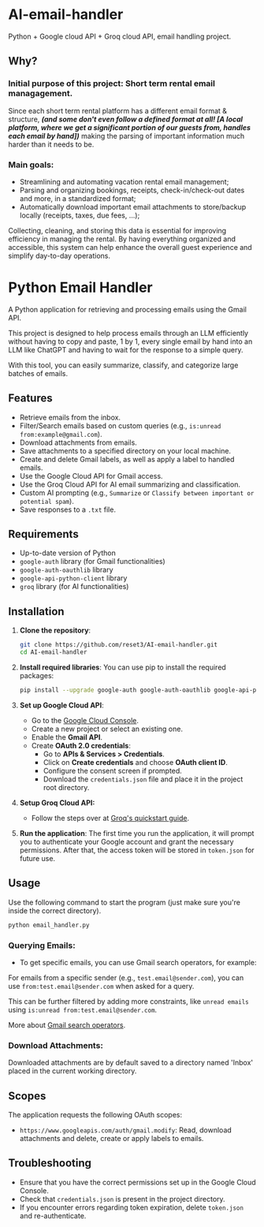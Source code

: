 # AI-email-handler
Python + Google cloud API + Groq cloud API, email handling project. 

## Why?
### Initial purpose of this project: Short term rental email managagement.

Since each short term rental platform has a different email format & structure, **_(and some don't even follow a defined format at all! [A local platform, where we get a significant portion of our guests from, handles each email by hand])_** making the parsing of important information much harder than it needs to be. 

### Main goals:
- Streamlining and automating vacation rental email management; 
- Parsing and organizing bookings, receipts, check-in/check-out dates and more, in a standardized format;
- Automatically download important email attachments to store/backup locally (receipts, taxes, due fees, ...);

Collecting, cleaning, and storing this data is essential for improving efficiency in managing the rental. By having everything organized and accessible, this system can help enhance the overall guest experience and simplify day-to-day operations.

# Python Email Handler

A Python application for retrieving and processing emails using the Gmail API. 

This project is designed to help process emails through an LLM efficiently without having to copy and paste, 1 by 1, every single email by hand into an LLM like ChatGPT and having to wait for the response to a simple query.

With this tool, you can easily summarize, classify, and categorize large batches of emails.

## Features

- Retrieve emails from the inbox.
- Filter/Search emails based on custom queries (e.g., `is:unread` `from:example@gmail.com`).
- Download attachments from emails.
- Save attachments to a specified directory on your local machine.
- Create and delete Gmail labels, as well as apply a label to handled emails.
- Use the Google Cloud API for Gmail access.
- Use the Groq Cloud API for AI email summarizing and classification.
- Custom AI prompting (e.g., `Summarize` or `Classify between important or potential spam`).
- Save responses to a `.txt` file.

## Requirements

- Up-to-date version of Python
- `google-auth` library (for Gmail functionalities)
- `google-auth-oauthlib` library
- `google-api-python-client` library
- `groq` library (for AI functionalities)

## Installation

1. **Clone the repository**:
   ```bash
   git clone https://github.com/reset3/AI-email-handler.git
   cd AI-email-handler
   ```

2. **Install required libraries**:
   You can use pip to install the required packages:
   ```bash
   pip install --upgrade google-auth google-auth-oauthlib google-api-python-client groq
   ```

3. **Set up Google Cloud API**:
   - Go to the [Google Cloud Console](https://console.cloud.google.com/).
   - Create a new project or select an existing one.
   - Enable the **Gmail API**.
   - Create **OAuth 2.0 credentials**:
     - Go to **APIs & Services > Credentials**.
     - Click on **Create credentials** and choose **OAuth client ID**.
     - Configure the consent screen if prompted.
     - Download the `credentials.json` file and place it in the project root directory.
       

4. **Setup Groq Cloud API:**
   - Follow the steps over at [Groq's quickstart guide](https://console.groq.com/docs/quickstart).
     

5. **Run the application**:
   The first time you run the application, it will prompt you to authenticate your Google account and grant the necessary permissions. After that, the access token will be stored in `token.json` for future use.

## Usage

Use the following command to start the program (just make sure you're inside the correct directory).
```bash
python email_handler.py
```


### **Querying Emails:**
- To get specific emails, you can use Gmail search operators, for example:

For emails from a specific sender (e.g., `test.email@sender.com`), you can use `from:test.email@sender.com` when asked for a query.

This can be further filtered by adding more constraints, like `unread emails` using `is:unread from:test.email@sender.com`.

More about [Gmail search operators](https://support.google.com/mail/answer/7190?hl=en).

  
### **Download Attachments:**
Downloaded attachments are by default saved to a directory named 'Inbox' placed in the current working directory.

  
## Scopes

The application requests the following OAuth scopes:

- `https://www.googleapis.com/auth/gmail.modify`: Read, download attachments and delete, create or apply labels to emails.

## Troubleshooting

- Ensure that you have the correct permissions set up in the Google Cloud Console.
- Check that `credentials.json` is present in the project directory.
- If you encounter errors regarding token expiration, delete `token.json` and re-authenticate.
